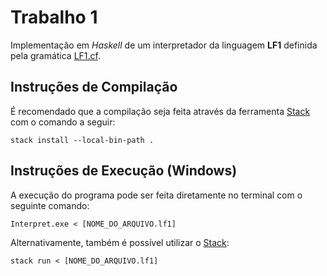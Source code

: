 # Trabalho 1

Implementação em *Haskell* de um interpretador da linguagem **LF1** definida pela gramática [LF1.cf](trabalho-1/LF1/LF1.cf).

## Instruções de Compilação

É recomendado que a compilação seja feita através da ferramenta [Stack](https://docs.haskellstack.org/en/stable/) com o comando a seguir:

```shell
stack install --local-bin-path .
```

## Instruções de Execução (Windows)

A execução do programa pode ser feita diretamente no terminal com o seguinte comando:

```shell
Interpret.exe < [NOME_DO_ARQUIVO.lf1]
```

Alternativamente, também é possível utilizar o [Stack](https://docs.haskellstack.org/en/stable/):

```shell
stack run < [NOME_DO_ARQUIVO.lf1]
```
